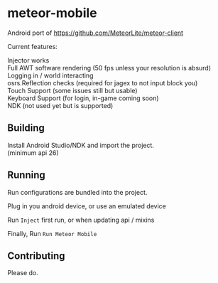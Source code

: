# meteor-mobile  
Android port of https://github.com/MeteorLite/meteor-client
  
Current features:  
  
Injector works  
Full AWT software rendering (50 fps unless your resolution is absurd)  
Logging in / world interacting  
osrs.Reflection checks (required for jagex to not input block you)  
Touch Support (some issues still but usable)  
Keyboard Support (for login, in-game coming soon)  
NDK (not used yet but is supported)

## Building  
  
Install Android Studio/NDK and import the project.  
(minimum api 26)  
  
## Running  
  
Run configurations are bundled into the project.

Plug in you android device, or use an emulated device

Run `Inject` first run, or when updating api / mixins

Finally, Run `Run Meteor Mobile`
  
## Contributing  
  
Please do.
